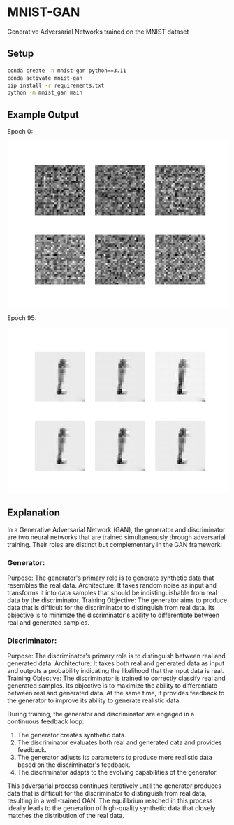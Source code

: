 # MNIST-GAN
 Generative Adversarial Networks trained on the MNIST dataset


## Setup

```bash
conda create -n mnist-gan python==3.11
conda activate mnist-gan
pip install -r requirements.txt
python -m mnist_gan main
```

## Example Output

Epoch 0:

![Epoch 0](./images/epoch_0.png)

Epoch 95:

![Epoch 95](./images/epoch_95.png)

## Explanation

In a Generative Adversarial Network (GAN), the generator and discriminator are two neural networks that are trained simultaneously through adversarial training. Their roles are distinct but complementary in the GAN framework:

### Generator:

Purpose: The generator's primary role is to generate synthetic data that resembles the real data.
Architecture: It takes random noise as input and transforms it into data samples that should be indistinguishable from real data by the discriminator.
Training Objective: The generator aims to produce data that is difficult for the discriminator to distinguish from real data. Its objective is to minimize the discriminator's ability to differentiate between real and generated samples.


### Discriminator:

Purpose: The discriminator's primary role is to distinguish between real and generated data.
Architecture: It takes both real and generated data as input and outputs a probability indicating the likelihood that the input data is real.
Training Objective: The discriminator is trained to correctly classify real and generated samples. Its objective is to maximize the ability to differentiate between real and generated data. At the same time, it provides feedback to the generator to improve its ability to generate realistic data.


During training, the generator and discriminator are engaged in a continuous feedback loop:

1. The generator creates synthetic data.
2. The discriminator evaluates both real and generated data and provides feedback.
3. The generator adjusts its parameters to produce more realistic data based on the discriminator's feedback.
4. The discriminator adapts to the evolving capabilities of the generator.

This adversarial process continues iteratively until the generator produces data that is difficult for the discriminator to distinguish from real data, resulting in a well-trained GAN. The equilibrium reached in this process ideally leads to the generation of high-quality synthetic data that closely matches the distribution of the real data.
